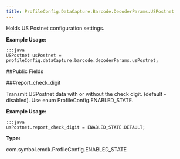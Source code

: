 ```yaml
---
title: ProfileConfig.DataCapture.Barcode.DecoderParams.USPostnet
---
```


Holds US Postnet configuration settings.

 

**Example Usage:**
	
	:::java	
	USPostnet usPostnet = profileConfig.dataCapture.barcode.decoderParams.usPostnet;


##Public Fields

###report_check_digit

Transmit USPostnet data with or without the check digit. (default - disabled).
 Use enum  ProfileConfig.ENABLED_STATE.

 

**Example Usage:**
	
	:::java	
	usPostnet.report_check_digit = ENABLED_STATE.DEFAULT;


**Type:**

com.symbol.emdk.ProfileConfig.ENABLED_STATE


